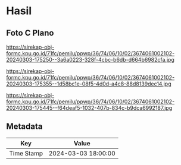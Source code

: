 # Hasil

## Foto C Plano

https://sirekap-obj-formc.kpu.go.id/71fc/pemilu/ppwp/36/74/06/10/02/3674061002102-20240303-175250--3a6a0223-328f-4cbc-b6db-d664b6982cfa.jpg

https://sirekap-obj-formc.kpu.go.id/71fc/pemilu/ppwp/36/74/06/10/02/3674061002102-20240303-175355--1d58bc1e-08f5-4d0d-a4c8-88d8139dec14.jpg

https://sirekap-obj-formc.kpu.go.id/71fc/pemilu/ppwp/36/74/06/10/02/3674061002102-20240303-175445--f64deaf5-1032-407b-834c-b9dca6992187.jpg


## Metadata

| Key        | Value               |
| ---------- | ------------------- |
| Time Stamp | 2024-03-03 18:00:00 |




